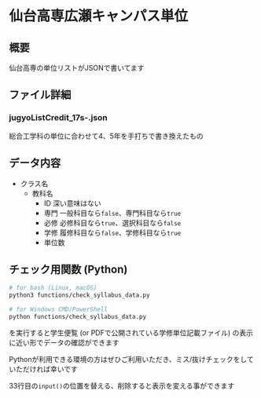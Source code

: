 # 仙台高専広瀬キャンパス単位

## 概要

仙台高専の単位リストがJSONで書いてます

## ファイル詳細

### jugyoListCredit_17s-.json

総合工学科の単位に合わせて4、5年を手打ちで書き換えたもの

## データ内容

- クラス名
  - 教科名
    - ID 深い意味はない
    - 専門 一般科目なら`false`、専門科目なら`true`
    - 必修 必修科目なら`true`、選択科目なら`false`
    - 学修 履修科目なら`false`、学修科目なら`true`
    - 単位数

## チェック用関数 (Python)

```bash
# for bash (Linux, macOS)
python3 functions/check_syllabus_data.py

# for Windows CMD/PowerShell
python functions/check_syllabus_data.py
```

を実行すると学生便覧 (or PDFで公開されている学修単位記載ファイル) の表示に近い形でデータの確認ができます

Pythonが利用できる環境の方はぜひご利用いただき、ミス/抜けチェックをしていただければ幸いです

33行目の`input()`の位置を替える、削除すると表示を変える事ができます
